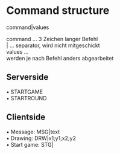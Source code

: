 # Command structure
command|values<br>

command ... 3 Zeichen langer Befehl<br>
| ... separator, wird nicht mitgeschickt<br>
values ... <br> werden je nach Befehl anders abgearbeitet
## Serverside
•	STARTGAME<br>
•	STARTROUND<br>


## Clientside
•	Message: MSG|text<br>
•	Drawing: DRW|x1;y1;x2;y2<br>
•	Start game: STG|<br>